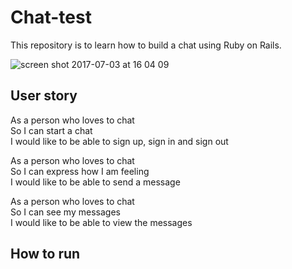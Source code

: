 # Chat-test

This repository is to learn how to build a chat using Ruby on Rails.

![screen shot 2017-07-03 at 16 04 09](https://user-images.githubusercontent.com/17644847/27799188-29ac1f74-600c-11e7-8959-f17120518647.png)

## User story

As a person who loves to chat<br>
So I can start a chat<br>
I would like to be able to sign up, sign in and sign out<br>

As a person who loves to chat<br>
So I can express how I am feeling<br>
I would like to be able to send a message<br>

As a person who loves to chat<br>
So I can see my messages<br>
I would like to be able to view the messages<br>

## How to run
